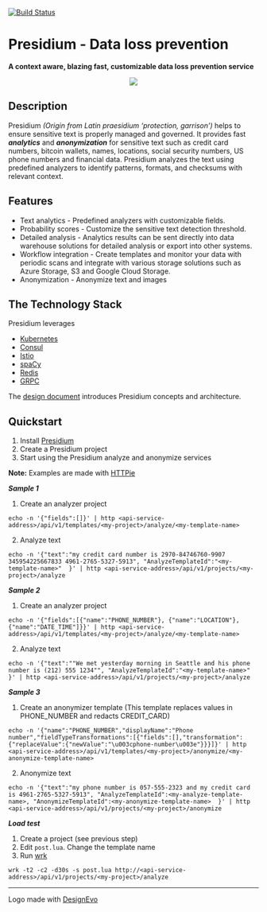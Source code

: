 [![Build Status](https://travis-ci.org/presidium-io/presidium.svg?branch=development)](https://travis-ci.org/presidium-io/presidium)


# Presidium - Data loss prevention
**A context aware, blazing fast, customizable data loss prevention service**

<p align="center">
  <img src="https://user-images.githubusercontent.com/17064840/41805986-5a1c396a-76bc-11e8-986f-26dd73485e6c.png">
</p>

## Description

Presidium *(Origin from Latin praesidium ‘protection, garrison’)* helps to ensure sensitive text is properly managed and governed. It provides fast ***analytics*** and ***anonymization*** for sensitive text such as credit card numbers, bitcoin wallets, names, locations, social security numbers, US phone numbers and financial data. 
Presidium analyzes the text using predefined analyzers to identify patterns, formats, and checksums with relevant context. 

## Features

* Text analytics - Predefined analyzers with customizable fields.
* Probability scores - Customize the sensitive text detection threshold.
* Detailed analysis - Analytics results can be sent directly into data warehouse solutions for detailed analysis or export into other systems.
* Workflow integration -  Create templates and monitor your data with periodic scans and integrate with various storage solutions such as Azure Storage, S3 and Google Cloud Storage.
* Anonymization - Anonymize text and images

## The Technology Stack
Presidium leverages 

* [Kubernetes](https://kubernetes.io/)
* [Consul](https://www.consul.io/)
* [Istio](https://istio.io)
* [spaCy](https://spacy.io/)
* [Redis](https://redis.io/)
* [GRPC](https://grpc.io)


The [design document](/docs/design.md) introduces Presidium concepts and architecture.

## Quickstart

1. Install [Presidium](docs/installation.md)
2. Create a Presidium project
3. Start using the Presidium analyze and anonymize services


**Note:** Examples are made with [HTTPie](https://httpie.org/)

***Sample 1***

1. Create an analyzer project
```
echo -n '{"fields":[]}' | http <api-service-address>/api/v1/templates/<my-project>/analyze/<my-template-name>
```

2. Analyze text
```
echo -n '{"text":"my credit card number is 2970-84746760-9907 345954225667833 4961-2765-5327-5913", "AnalyzeTemplateId":"<my-template-name>"  }' | http <api-service-address>/api/v1/projects/<my-project>/analyze
```

***Sample 2***

1. Create an analyzer project
```
echo -n '{"fields":[{"name":"PHONE_NUMBER"}, {"name":"LOCATION"}, {"name":"DATE_TIME"]}}' | http <api-service-address>/api/v1/templates/<my-project>/analyze/<my-template-name>
```

2. Analyze text
```
echo -n '{"text":""We met yesterday morning in Seattle and his phone number is (212) 555 1234"", "AnalyzeTemplateId":"<my-template-name>"  }' | http <api-service-address>/api/v1/projects/<my-project>/analyze
```

***Sample 3***

1. Create an anonymizer template (This template replaces values in PHONE_NUMBER and redacts CREDIT_CARD)
```
echo -n '{"name":"PHONE_NUMBER","displayName":"Phone number","fieldTypeTransformations":[{"fields":[],"transformation":{"replaceValue":{"newValue":"\u003cphone-number\u003e"}}}]}' | http <api-service-address>/api/v1/templates/<my-project>/anonymize/<my-anonymize-template-name>
```

2. Anonymize text
```
echo -n '{"text":"my phone number is 057-555-2323 and my credit card is 4961-2765-5327-5913", "AnalyzeTemplateId":<my-analyze-template-name>, "AnonymizeTemplateId":<my-anonymize-template-name>  }' | http <api-service-address>/api/v1/projects/<my-project>/anonymize
```

***Load test***

1. Create a project (see previous step)
2. Edit  `post.lua`. Change the template name
3. Run [wrk](https://github.com/wg/wrk)

```
wrk -t2 -c2 -d30s -s post.lua http://<api-service-address>/api/v1/projects/<my-project>/analyze
```


<hr>
<div>Logo made with <a href="https://www.designevo.com/en/" title="Free Online Logo Maker">DesignEvo</a></div>


